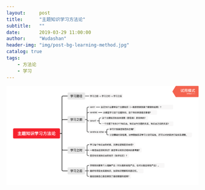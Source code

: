 ```yaml
---
layout:     post
title:      "主题知识学习方法论"
subtitle:   ""
date:       2019-03-29 11:00:00
author:     "Wudashan"
header-img: "img/post-bg-learning-method.jpg"
catalog: true
tags:
    - 方法论
    - 学习
---
```


![](https://raw.githubusercontent.com/wudashan/blog-picture/master/learning-method/%E4%B8%BB%E9%A2%98%E7%9F%A5%E8%AF%86%E5%AD%A6%E4%B9%A0%E6%96%B9%E6%B3%95%E8%AE%BA.png)
